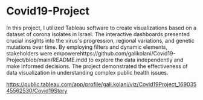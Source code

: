 # Covid19-Project


In this project, I utilized Tableau software to create visualizations based on a dataset of corona isolates in Israel. The interactive dashboards presented crucial insights into the virus's progression, regional variations, and genetic mutations over time. By employing filters and dynamic elements, stakeholders were empowerehttps://github.com/galikolani/Covid19-Project/blob/main/README.mdd to explore the data independently and make informed decisions. The project demonstrated the effectiveness of data visualization in understanding complex public health issues.

https://public.tableau.com/app/profile/gali.kolani/viz/Covid19Project_16903545562530/Covid19Story


